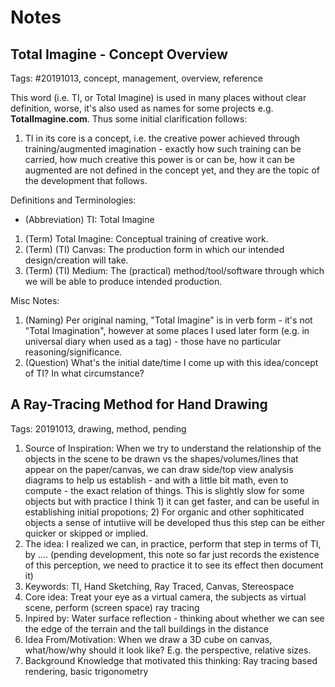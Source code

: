 # Notes

## Total Imagine - Concept Overview

Tags: #20191013, concept, management, overview, reference

This word (i.e. TI, or Total Imagine) is used in many places without clear definition, worse, it's also used as names for some projects e.g. **TotalImagine.com**. Thus some initial clarification follows:

1. TI in its core is a concept, i.e. the creative power achieved through training/augmented imagination - exactly how such training can be carried, how much creative this power is or can be, how it can be augmented are not defined in the concept yet, and they are the topic of the development that follows.

Definitions and Terminologies:

* (Abbreviation) TI: Total Imagine
1. (Term) Total Imagine: Conceptual training of creative work.
2. (Term) (TI) Canvas: The production form in which our intended design/creation will take.
3. (Term) (TI) Medium: The (practical) method/tool/software through which we will be able to produce intended production.

Misc Notes:

1. (Naming) Per original naming, "Total Imagine" is in verb form - it's not "Total Imagination", however at some places I used later form (e.g. in universal diary when used as a tag) - those have no particular reasoning/significance.
2. (Question) What's the initial date/time I come up with this idea/concept of TI? In what circumstance?

## A Ray-Tracing Method for Hand Drawing

Tags: 20191013, drawing, method, pending

1. Source of Inspiration: When we try to understand the relationship of the objects in the scene to be drawn vs the shapes/volumes/lines that appear on the paper/canvas, we can draw side/top view analysis diagrams to help us establish - and with a little bit math, even to compute - the exact relation of things. This is slightly slow for some objects but with practice I think 1) it can get faster, and can be useful in establishing initial propotions; 2) For organic and other sophiticated objects a sense of intutiive will be developed thus this step can be either quicker or skipped or implied.
2. The idea: I realized we can, in practice, perform that step in terms of TI, by .... (pending development, this note so far just records the existence of this perception, we need to practice it to see its effect then document it)
3. Keywords: TI, Hand Sketching, Ray Traced, Canvas, Stereospace
4. Core idea: Treat your eye as a virtual camera, the subjects as virtual scene, perform (screen space) ray tracing 
5. Inpired by: Water surface reflection - thinking about whether we can see the edge of the terrain and the tall buildings in the distance
6. Idea From/Motivation: When we draw a 3D cube on canvas, what/how/why should it look like? E.g. the perspective, relative sizes.
7. Background Knowledge that motivated this thinking: Ray tracing based rendering, basic trigonometry
